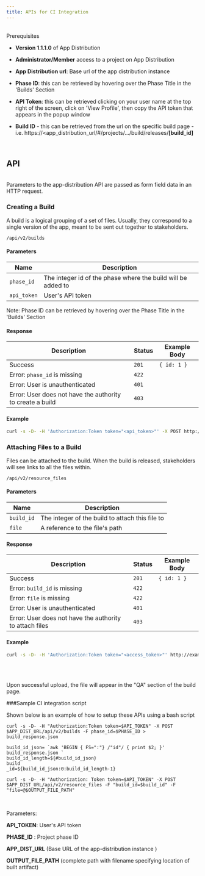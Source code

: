 ```yaml
---
title: APIs for CI Integration
---
```

<br/>
Prerequisites

- **Version 1.1.1.0** of App Distribution
- **Administrator/Member** access to a project on App Distribution

- **App Distribution url**: Base url of the app distribution instance

- **Phase ID**: this can be retrieved by hovering over the Phase Title in the 'Builds' Section

- **API Token**: this can be retrieved clicking on your user name at the top right of the screen, click on 'View Profile', then copy the API token that appears in the popup window

- **Build ID** - this can be retrieved from the url on the specific build page - i.e. https://<app\_distribution\_url/#/projects/.../build/releases/**[build\_id]**



<br/>

## API
<br/>
Parameters to the app-distribution API are passed as form field data in an HTTP request.

### Creating a Build

A build is a logical grouping of a set of files. Usually, they correspond to a single version of the app, meant to be sent out together to stakeholders.

`/api/v2/builds`


#### Parameters

| Name | Description |
| ---- | ----------- |
| `phase_id` | The integer id of the phase where the build will be added to |
| `api_token` | User's API token |


Note: Phase ID can be retrieved by hovering over the Phase Title in the 'Builds' Section


#### Response

| Description | Status | Example Body |
| ----------- | ------ | ------------ |
| Success | `201` | `{ id: 1 }` |
| Error: `phase_id` is missing | `422` |
| Error: User is unauthenticated | `401` |
| Error: User does not have the authority to create a build | `403` |


#### Example

```sh
curl -s -D- -H 'Authorization:Token token="<api_token>"' -X POST http://example.com/api/v2/builds -F "phase_id=<id>"
```


### Attaching Files to a Build

Files can be attached to the build. When the build is released, stakeholders will see links to all the files within.

`/api/v2/resource_files`


#### Parameters

| Name | Description |
| ---- | ----------- |
| `build_id` | The integer of the build to attach this file to |
| `file` | A reference to the file's path |



#### Response

| Description | Status | Example Body |
| ----------- | ------ | ------------ |
| Success | `201` | `{ id: 1 }` |
| Error: `build_id` is missing | `422` |
| Error: `file` is missing | `422` |
| Error: User is unauthenticated | `401` |
| Error: User does not have the authority to attach files | `403` |



#### Example

```sh
curl -s -D- -H 'Authorization:Token token="<access_token>"' http://example.com/api/v2/resource_files -F "build_id=<id>" -F "file=@/path/to/file.ext"
```
<br/>
<br/>

Upon successful upload, the file will appear in the "QA" section of the build page.

###Sample CI integration script
<br/>

Shown below is an example of how to setup these APIs using a bash script



```
curl -s -D- -H "Authorization:Token token=$API_TOKEN" -X POST $APP_DIST_URL/api/v2/builds -F phase_id=$PHASE_ID > build_response.json

build_id_json= `awk 'BEGIN { FS=":"} /"id"/ { print $2; }' build_response.json `
build_id_length=${#build_id_json}
build
_id=${build_id_json:0:build_id_length-1}

curl -s -D- -H "Authorization: Token token=$API_TOKEN" -X POST $APP_DIST_URL/api/v2/resource_files -F "build_id=$build_id" -F "file=@$OUTPUT_FILE_PATH"
```

<br/>

Parameters:

**API\_TOKEN**: User's API token

**PHASE\_ID** : Project phase ID

**APP\_DIST\_URL** (Base URL of the app-distribution instance )

**OUTPUT\_FILE\_PATH** (complete path with filename specifying location of built artifact)
